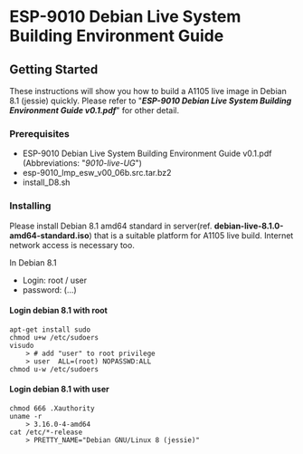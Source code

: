 # ESP-9010 Debian Live System Building Environment Guide

## Getting Started

These instructions will show you how to build a A1105 live image in Debian 8.1 (jessie) quickly.
Please refer to "***ESP-9010 Debian Live System Building Environment Guide v0.1.pdf***" for other detail.

### Prerequisites

* ESP-9010 Debian Live System Building Environment Guide v0.1.pdf (Abbreviations: "*9010-live-UG*")
* esp-9010_lmp_esw_v00_06b.src.tar.bz2
* install_D8.sh

### Installing

Please install Debian 8.1 amd64 standard in server(ref. **debian-live-8.1.0-amd64-standard.iso**) that is 
a suitable platform for A1105 live build.  Internet network access is necessary too. 

In Debian 8.1
- Login:    root / user
- password: (...)

#### Login debian 8.1 with root

```
apt-get install sudo
chmod u+w /etc/sudoers
visudo
	> # add "user" to root privilege
	> user	ALL=(root) NOPASSWD:ALL
chmod u-w /etc/sudoers
```
#### Login debian 8.1 with user

```
chmod 666 .Xauthority
uname -r
	> 3.16.0-4-amd64
cat /etc/*-release
	> PRETTY_NAME="Debian GNU/Linux 8 (jessie)"
```
